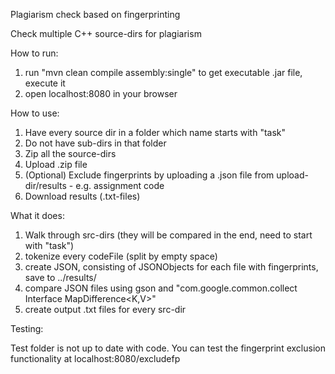 Plagiarism check based on fingerprinting

Check multiple C++ source-dirs for plagiarism

How to run:

1. run "mvn clean compile assembly:single" to get executable .jar file, execute it
2. open localhost:8080 in your browser

How to use:

1. Have every source dir in a folder which name starts with "task"
2. Do not have sub-dirs in that folder
3. Zip all the source-dirs
4. Upload .zip file
5. (Optional) Exclude fingerprints by uploading a .json file from upload-dir/results - e.g. assignment code
6. Download results (.txt-files)

What it does:

1. Walk through src-dirs (they will be compared in the end, need to start with "task")
2. tokenize every codeFile (split by empty space)
3. create JSON, consisting of JSONObjects for each file with fingerprints, save to ../results/
4. compare JSON files using gson and "com.google.common.collect Interface MapDifference<K,V>"
5. create output .txt files for every src-dir 

Testing:

Test folder is not up to date with code. You can test the fingerprint exclusion functionality at
localhost:8080/excludefp



